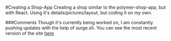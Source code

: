 #Creating a Shop-App
Creating a shop similar to the polymer-shop-app, but with React. Using it's details/pictures/layout, but coding it on my own.

###Comments
Though it's currently being worked on, I am constantly pushing updates with the help of surge.sh. You can see the most recent version of the site [here](http://blayneStoreTest.surge.sh/)